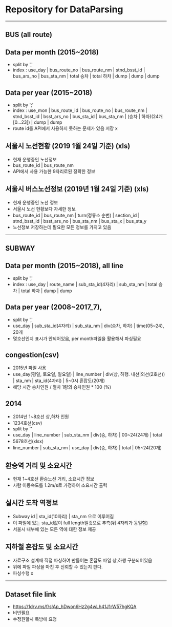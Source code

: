 Repository for DataParsing
==========================

-----------------------------------------------

BUS (all route)
---------------

Data per month (2015~2018)
---------------------------
* split by ','
* index : use_day | bus_route_no | bus_route_nm | stnd_bsst_id | bus_ars_no | bus_sta_nm | total 승차 | total 하차 | dump | dump | dump

Data per year (2015~2018)
-------------------------
* split by ';'
* index : use_mon | bus_route_id | bus_route_no | bus_route_nm | stnd_bsst_id | bsst_ars_no | bus_sta_id | bus_sta_nm | (승차 | 하자)(24개[0...23]) | dump | dump
* route id를 API에서 사용하지 못하는 문제가 있음 저장 x

서울시 노선현황 (2019 1월 24일 기준) (xls)
-----------------------------------
* 현재 운행중인 노선정보
* bus_route_id | bus_route_nm
* API에서 사용 가능한 9자리로된 정확한 정보

서울시 버스노선정보 (2019년 1월 24일 기준) (xls)
----------------------------------------
* 현재 운행중인 노선 정보
* 서울시 노선 현황보다 자세한 정보
* bus_route_id | bus_route_nm | turn(정류소 순번) | section_id | stnd_bsst_id | bsst_ars_no | bus_sta_nm | bus_sta_x | bus_sta_y
* 노선정보 저장하는데 필요한 모든 정보를 가지고 있음

----------------------------------------------

SUBWAY
-----------------

Data per month (2015~2018), all line
--------------------------
* split by ','
* index : use_day | route_name | sub_sta_id(4자리) | sub_sta_nm | total 승차 | total 하차 | dump | dump

Data per year (2008~2017_7), 
---------------------------
* split by ','
* use_day | sub_sta_id(4자리) | sub_sta_nm | div(승차, 하차) | time(05~24), 20개
 * 몇호선인지 표시가 안되어있음, per month파일을 활용해서 파싱필요

congestion(csv)
------------
* 2015년 파일 사용
* use_day(평일, 토요일, 일요일) | line_number | div(상, 하행. 내선|외선(2호선)) | sta_nm | sta_id(4자리) | 5~0시 혼잡도(20개)
* 해당 시간 승차인원 / 열차 1량의 승차인원 * 100 (%)

2014
-----
* 2014년 1~8호선 상,하차 인원
* 1234호선(csv)
 * split by ''
 * use_day | line_number | sub_sta_nm | div(승, 하차) | 00~24(24개) | total
* 5678호선(xlsx)
 * line_number | sub_sta_nm | use_day | div(승, 하차) | total | 05~24(20개)

환승역 거리 및 소요시간
----------------------
* 현재 1~4호선 환승노선 거리, 소요시간 정보
* 사람 이동속도를 1.2m/s로 가정하여 소요시간 출력

실시간 도착 역정보
-----------------
* Subway id | sta_id(10자리) | sta_nm 으로 이루어짐
* 이 파일에 있는 sta_id값이 full length일것으로 추측(뒤 4자리가 동일함)
* 서울시 내부에 있는 모든 역에 대한 정보 제공

지하철 혼잡도 및 소요시간
-----------------------
* 자료구조 설계때 직접 파싱하여 만들어논 혼잡도 파일 상,하행 구분되어있음
* 위에 파일 파싱을 마친 후 신뢰할 수 있는지 판다. 
* 파싱수행 x

--------------------------------

Dataset file link
----------------

* https://1drv.ms/f/s!Ap_hDwon6Hz2g4wLh41J1rW57hgKQA
 * 비번필요
 * 수정원할시 톡방에 요청